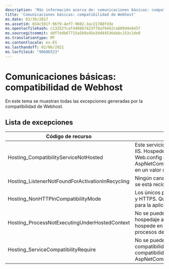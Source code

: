 ```yaml
---
description: 'Más información acerca de: comunicaciones básicas: compatibilidad con webhost'
title: 'Comunicaciones básicas: compatibilidad de Webhost'
ms.date: 03/30/2017
ms.assetid: 034c501f-96f9-4ef7-9602-3ac21788fd3e
ms.openlocfilehash: c132527caf4d08b7423ff8af9442ca609d4e645f
ms.sourcegitcommit: ddf7edb67715a5b9a45e3dd44536dabc153c1de0
ms.translationtype: MT
ms.contentlocale: es-ES
ms.lasthandoff: 02/06/2021
ms.locfileid: "99686523"
---
```

# <a name="core-communications-webhost-support"></a>Comunicaciones básicas: compatibilidad de Webhost

En este tema se muestran todas las excepciones generadas por la compatibilidad de Webhost.

## <a name="exception-list"></a>Lista de excepciones

|Código de recurso|Cadena de recurso|
|-------------------|---------------------|
|Hosting_CompatibilityServiceNotHosted|Este servicio requiere compatibilidad con ASP.NET. También se debe hospedar en IIS. Hospede el servicio en IIS con la compatibilidad de ASP.NET activada en Web.config o establezca la propiedad AspNetCompatibilityRequirementsAttribute.AspNetCompatibilityRequirementsMode en un valor distinto de Requerido.|
|Hosting_ListenerNotFoundForActivationInRecycling|Ningún canal está realizando escuchas activamente en la dirección especificada. Si se está reciclando una aplicación, se cerrará el servicio.|
|Hosting_NonHTTPInCompatibilityMode|Los únicos protocolos que se admiten con la compatibilidad de ASP.NET son HTTP y HTTPS. Quite el extremo especificado o deshabilite la compatibilidad de ASP.NET para la aplicación.|
|Hosting_ProcessNotExecutingUnderHostedContext|No se puede invocar el proceso de hospedaje especificado dentro del entorno de hospedaje actual. Esta API requiere que la aplicación que realiza la llamada se hospede en Internet Information Services o en el Servicio de activación de procesos de Windows.|
|Hosting_ServiceCompatibilityRequire|No se puede activar el servicio porque requiere la compatibilidad de ASP.NET. La compatibilidad de ASP.NET no está habilitada para esta aplicación. Habilite la compatibilidad de ASP.NET en archivo Web.config o establezca AspNetCompatibilityRequirementsAttribute.AspNetCompatibility.|
